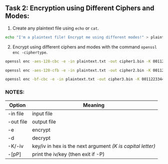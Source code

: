 ## Task 2: Encryption using Different Ciphers and Modes:

1. Create any plaintext file using `echo` or `cat`.
```bash
echo "I'm a plaintext file! Encrypt me using different modes!" > plaintext.txt
```

2. Encrypt using different ciphers and modes with the command `openssl enc -ciphertype`.
```bash
openssl enc -aes-128-cbc -e -in plaintext.txt -out cipher1.bin -K 00112233445566778899aabbccddeeff -iv 0102030405060708

openssl enc -aes-128-cfb -e -in plaintext.txt -out cipher2.bin -K 00112233445566778899aabbccddeeff -iv 0102030405060708

openssl enc -bf-cbc -e -in plaintext.txt -out cipher3.bin -K 00112233445566778899aabbccddeeff -iv 0102030405060708
```

### NOTES:
| Option | Meaning |
| ------ | ------ |
| -in file | input file |
| -out file | output file |
| -e | encrypt |
| -d | decrypt |
| -K/-iv | key/iv in hex is the next argument *(K is capital letter)* |
| -[pP] | print the iv/key (then exit if -P) |



